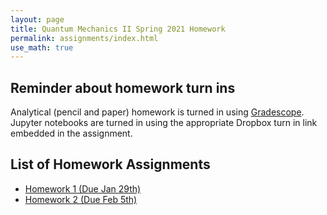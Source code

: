 ```yaml
---
layout: page
title: Quantum Mechanics II Spring 2021 Homework
permalink: assignments/index.html
use_math: true
---
```


## Reminder about homework turn ins
Analytical (pencil and paper) homework is turned in using [Gradescope](https://www.gradescope.com/). Jupyter notebooks are turned in using the appropriate Dropbox turn in link embedded in the assignment.

## List of Homework Assignments

* [Homework 1 (Due Jan 29th)](./homework1.html)
* [Homework 2 (Due Feb 5th)](./homework2.html)
<!-- * [Homework 3 (Due Feb 12th)](./homework3.html) -->
